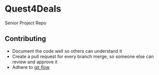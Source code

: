# Quest4Deals
Senior Project Repo

## Contributing
- Document the code well so others can understand it
- Create a pull request for every branch merge, so someone else can review and approve it
- Adhere to [git flow](https://www.atlassian.com/git/tutorials/comparing-workflows/gitflow-workflow)
